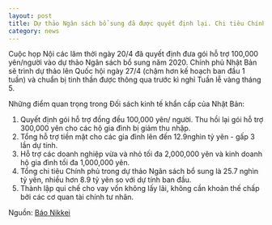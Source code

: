 ```yaml
---
layout: post
title: Dự thảo Ngân sách bổ sung đã được quyết định lại. Chi tiêu Chính phủ trên 25 nghìn tỷ Yên
category: news
---
```

Cuộc họp Nội các lâm thời ngày 20/4 đã quyết định đưa gói hỗ trợ 100,000 yên/người vào dự thảo Ngân sách bổ sung năm 2020. 
 Chính phủ Nhật Bản sẽ trình dự thảo lên Quốc hội ngày 27/4 (chậm hơn kế hoạch ban đầu 1 tuần) và chuẩn bị tinh thần được thông qua trước kì nghỉ Tuần lễ vàng tháng 5.
 
 Những điểm quan trọng trong Đối sách kinh tế khẩn cấp của Nhật Bản:
 1. Quyết định gói hỗ trợ đồng đều 100,000 yên/ người. Thu hồi lại gói hỗ trợ 300,000 yên cho các hộ gia đình bị giảm thu nhập.
 2. Tổng hỗ trợ tiền mặt cho các gia đình lên đến 12.9nghìn tỷ yên - gấp 3 lần dự tính.
 3. Hỗ trợ các doanh nghiệp vừa và nhỏ tối đa 2,000,000 yên và kinh doanh hộ gia đình tối đa 1,000,000 yên.
 4. Tổng chi tiêu Chính phủ trong dự thảo Ngân sách bổ sung là 25.7 nghìn tỷ yên, nhiều hơn 8.9 tỷ yên so với dự tính ban đầu.
 5. Thành lập qui chế cho vay vốn không lấy lãi, không cần khoản thế chấp bởi các cơ quan tài chính tư nhân.

Nguồn: [Báo Nikkei](https://www.nikkei.com/article/DGXMZO58259560Q0A420C2MM8000/)
